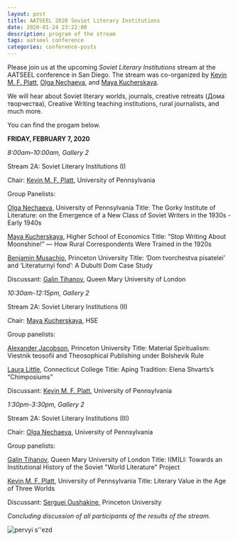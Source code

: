 ```yaml
---
layout: post
title: AATSEEL 2020 Soviet Literary Institutions
date: 2020-01-24 23:22:00
description: program of the stream
tags: aatseel conference
categories: conference-posts
---
```

Please join us at the upcoming _Soviet Literary Institutions_ stream at the AATSEEL conference in San Diego. The stream was co-organized by [Kevin M. F. Platt](https://rees.sas.upenn.edu/people/kevin-mf-platt), [Olga Nechaeva](https://www.onechaeva.com/), and [Maya Kucherskaya](https://www.hse.ru/en/org/persons/135567).

We will hear about Soviet literary worlds, journals, creative retreats (Дома творчества), Creative Writing teaching institutions, rural journalists, and much more.

You can find the progam below.

**FRIDAY, FEBRUARY 7, 2020**

*8:00am–10:00am, Gallery 2*

Stream 2A: Soviet Literary Institutions (I)

Chair: [Kevin M. F. Platt](https://rees.sas.upenn.edu/people/kevin-mf-platt), University of Pennsylvania

Group Panelists:

[Olga Nechaeva](https://www.onechaeva.com/), University of Pennsylvania
Title: The Gorky Institute of Literature: on the Emergence of a New Class of Soviet Writers in the 1930s - Early 1940s

[Maya Kucherskaya](https://www.hse.ru/en/org/persons/135567), Higher School of Economics
Title: “Stop Writing About Moonshine!” — How Rural Correspondents Were Trained in the 1920s

[Benjamin Musachio](https://slavic.princeton.edu/people/benjamin-musachio), Princeton University
Title: ‘Dom tvorchestva pisatelei’ and ‘Literaturnyi fond’: A Dubulti Dom Case Study

Discussant: [Galin Tihanov](https://www.qmul.ac.uk/sllf/comparative-literature-and-culture/people/academic/profiles/tihanov.html), Queen Mary University of London



*10:30am-12:15pm, Gallery 2*

Stream 2A: Soviet Literary Institutions (II)

Chair: [Maya Kucherskaya](https://www.hse.ru/en/org/persons/135567), HSE

Group panelists:

[Alexander Jacobson](https://slavic.princeton.edu/people/alexander-jacobson), Princeton University
Title: Material Spiritualism: Viestnik teosofii and Theosophical Publishing under Bolshevik Rule

[Laura Little](https://www.conncoll.edu/directories/faculty-profiles/laura-little/), Connecticut College
Title: Aping Tradition: Elena Shvarts’s “Chimposiums”

Discussant: [Kevin M. F. Platt](https://rees.sas.upenn.edu/people/kevin-mf-platt), University of Pennsylvania

*1:30pm-3:30pm, Gallery 2*

Stream 2A: Soviet Literary Institutions (III)

Chair: [Olga Nechaeva](https://www.onechaeva.com/), University of Pennsylvania

Group panelists:

[Galin Tihanov](https://www.qmul.ac.uk/sllf/comparative-literature-and-culture/people/academic/profiles/tihanov.html), Queen Mary University of London
Title: I(M)LI: Towards an Institutional History of the Soviet "World Literature" Project

[Kevin M. F. Platt](https://rees.sas.upenn.edu/people/kevin-mf-platt), University of Pennsylvania
Title: Literary Value in the Age of Three Worlds

Discussant: [Serguei Oushakine](https://slavic.princeton.edu/people/serguei-alex-oushakine), Princeton University

*Concluding discussion of all participants of the results of the stream.*

![pervyi s''ezd](/olyanechaeva.github.io/assets/img/aatseel.jpeg)
